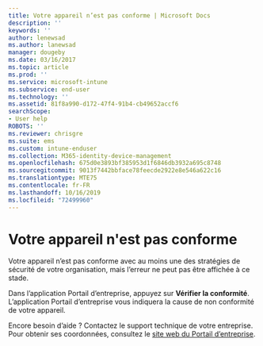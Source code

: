 ```yaml
---
title: Votre appareil n’est pas conforme | Microsoft Docs
description: ''
keywords: ''
author: lenewsad
ms.author: lanewsad
manager: dougeby
ms.date: 03/16/2017
ms.topic: article
ms.prod: ''
ms.service: microsoft-intune
ms.subservice: end-user
ms.technology: ''
ms.assetid: 81f8a990-d172-47f4-91b4-cb49652accf6
searchScope:
- User help
ROBOTS: ''
ms.reviewer: chrisgre
ms.suite: ems
ms.custom: intune-enduser
ms.collection: M365-identity-device-management
ms.openlocfilehash: 675d0e3893bf385953d1f6846db3932a695c8748
ms.sourcegitcommit: 9013f7442bbface78feecde2922e8e546a622c16
ms.translationtype: MTE75
ms.contentlocale: fr-FR
ms.lasthandoff: 10/16/2019
ms.locfileid: "72499960"
---
```

# <a name="your-device-is-noncompliant"></a>Votre appareil n'est pas conforme

Votre appareil n’est pas conforme avec au moins une des stratégies de sécurité de votre organisation, mais l’erreur ne peut pas être affichée à ce stade.  

Dans l’application Portail d’entreprise, appuyez sur **Vérifier la conformité**. L’application Portail d’entreprise vous indiquera la cause de non conformité de votre appareil.

Encore besoin d’aide ? Contactez le support technique de votre entreprise. Pour obtenir ses coordonnées, consultez le [site web du Portail d’entreprise](https://go.microsoft.com/fwlink/?linkid=2010980).
